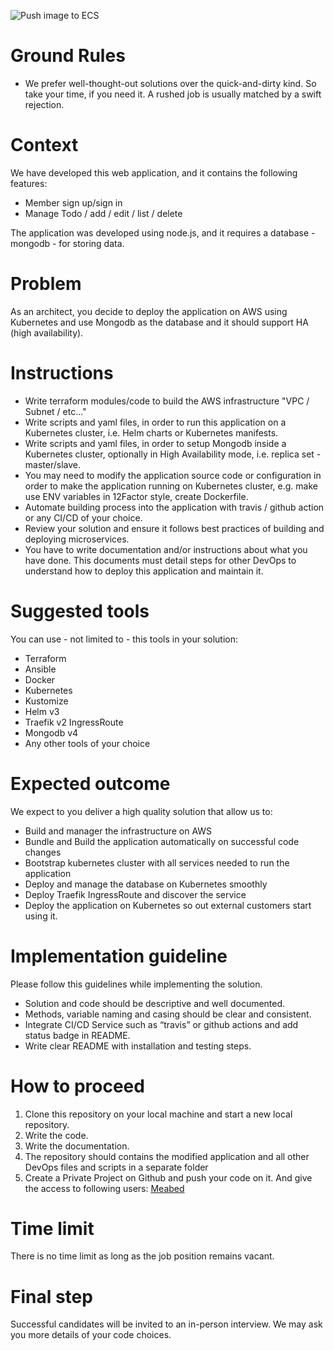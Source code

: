 ![Push image to ECS](https://github.com/vady-htop/coding-task-devops/workflows/Docker%20build%20and%20push%20image%20to%20ECR/badge.svg?branch=master) 

Ground Rules
=======
* We prefer well-thought-out solutions over the quick-and-dirty kind. So take your time, if you need it. A rushed job is usually matched by a swift rejection.

Context
=======
We have developed this web application, and it contains the following features:

 - Member sign up/sign in
 - Manage Todo / add / edit / list / delete

The application was developed using node.js, and it requires a database - mongodb - for storing data.

Problem
=======
As an architect, you decide to deploy the application on AWS using Kubernetes and use Mongodb as the database and it should support HA (high availability).

Instructions
===========
 - Write terraform modules/code to build the AWS infrastructure "VPC / Subnet / etc..."
 - Write scripts and yaml files, in order to run this application on a Kubernetes cluster, i.e. Helm charts or Kubernetes manifests.
 - Write scripts and yaml files, in order to setup Mongodb inside a Kubernetes cluster, optionally in High Availability mode, i.e. replica set - master/slave.
 - You may need to modify the application source code or configuration in order to make the application running on Kubernetes cluster, e.g. make use ENV variables in 12Factor style, create Dockerfile.
 - Automate building process into the application with travis / github action or any CI/CD of your choice.
 - Review your solution and ensure it follows best practices of building and deploying microservices.
 - You have to write documentation and/or instructions about what you have done. This documents must detail steps for other DevOps to understand how to deploy this application and maintain it.

Suggested tools
=======
You can use - not limited to - this tools in your solution:
- Terraform
- Ansible
- Docker
- Kubernetes
- Kustomize
- Helm v3
- Traefik v2 IngressRoute
- Mongodb v4
- Any other tools of your choice

Expected outcome
=====
We expect to you deliver a high quality solution that allow us to:
- Build and manager the infrastructure on AWS
- Bundle and Build the application automatically on successful code changes
- Bootstrap kubernetes cluster with all services needed to run the application
- Deploy and manage the database on Kubernetes smoothly
- Deploy Traefik IngressRoute and discover the service
- Deploy the application on Kubernetes so out external customers start using it.

Implementation guideline
=========
Please follow this guidelines while implementing the solution.

- Solution and code should be descriptive and well documented.
- Methods, variable naming and casing should be clear and consistent.
- Integrate CI/CD Service such as “travis” or github actions and add status badge in README.
- Write clear README with installation and testing steps.

How to proceed
===========
1) Clone this repository on your local machine and start a new local repository.
2) Write the code.
3) Write the documentation.
4) The repository should contains the modified application and all other DevOps files and scripts in a separate folder
4) Create a Private Project on Github and push your code on it. And give the access to following users: [Meabed](https://github.com/meabed)

Time limit
===========
There is no time limit as long as the job position remains vacant.

Final step
===========
Successful candidates will be invited to an in-person interview.
We may ask you more details of your code choices.
